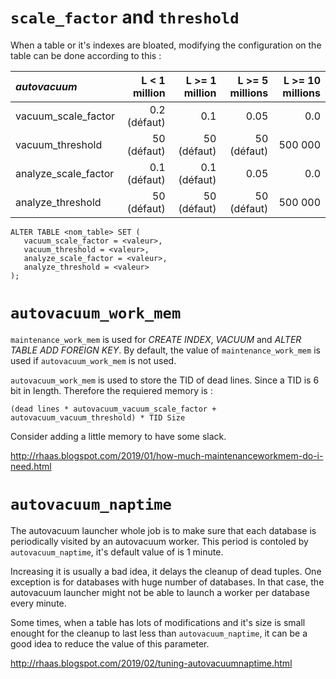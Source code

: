 # `scale_factor` and `threshold`

When a table or it's indexes are bloated, modifying the configuration on the
table can be done according to this : 

|  *autovacuum*        | L < 1 million | L >= 1 million | L >= 5 millions | L >= 10 millions |
|:---------------------|--------------:|---------------:|----------------:|-----------------:|
| vacuum_scale_factor  |  0.2 (défaut) |            0.1 |            0.05 |              0.0 |
| vacuum_threshold     |   50 (défaut) |    50 (défaut) |     50 (défaut) |          500 000 |
| analyze_scale_factor |  0.1 (défaut) |   0.1 (défaut) |            0.05 |              0.0 |
| analyze_threshold    |   50 (défaut) |    50 (défaut) |     50 (défaut) |          500 000 |

```
ALTER TABLE <nom_table> SET (
   vacuum_scale_factor = <valeur>,
   vacuum_threshold = <valeur>,
   analyze_scale_factor = <valeur>,
   analyze_threshold = <valeur>
);
```

# `autovacuum_work_mem`

`maintenance_work_mem` is used for _CREATE INDEX_, _VACUUM_ and _ALTER TABLE
ADD FOREIGN KEY_. By default, the value of `maintenance_work_mem` is used if
`autovacuum_work_mem` is not used.

`autovacuum_work_mem` is used to store the TID of dead lines. Since a TID is 6
bit in length. Therefore the requiered memory is :

```
(dead lines * autovacuum_vacuum_scale_factor + autovacuum_vacuum_threshold) * TID Size
```

Consider adding a little memory to have some slack.

http://rhaas.blogspot.com/2019/01/how-much-maintenanceworkmem-do-i-need.html

# `autovacuum_naptime`

The autovacuum launcher whole job is to make sure that each database is
periodically visited by an autovacuum worker. This period is contoled by
`autovacuum_naptime`, it's default value of is 1 minute.

Increasing it is usually a bad idea, it delays the cleanup of dead tuples. One
exception is for databases with huge number of databases. In that case, the
autovacuum launcher might not be able to launch a worker per database every
minute.

Some times, when a table has lots of modifications and it's size is small
enought for the cleanup to last less than `autovacuum_naptime`, it can be a
good idea to reduce the value of this parameter.

http://rhaas.blogspot.com/2019/02/tuning-autovacuumnaptime.html
